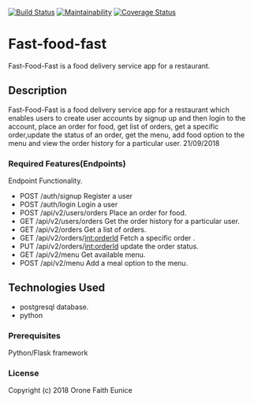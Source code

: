 [![Build Status](https://travis-ci.org/FaithOroone/Fast-food-fast.svg?branch=develop)](https://travis-ci.org/FaithOroone/Fast-food-fast) [![Maintainability](https://api.codeclimate.com/v1/badges/cebadc11188adbfb2708/maintainability)](https://codeclimate.com/github/FaithOroone/Fast-food-fast/maintainability) [![Coverage Status](https://coveralls.io/repos/github/FaithOroone/Fast-food-fast/badge.svg?branch=develop-api)](https://coveralls.io/github/FaithOroone/Fast-food-fast?branch=develop-api)
# Fast-food-fast
Fast-Food-Fast is a food delivery service app for a restaurant.

## Description
Fast-Food-Fast is a food delivery service app for a restaurant which enables users
to create user accounts by signup up and then login to the account, place an order for food, get list of orders, get a specific order,update the status of an order, get the menu, add food option to the menu and view the order history  for a particular user.
21/09/2018

### Required Features(Endpoints)
Endpoint Functionality.

* POST /auth/signup Register a user
* POST /auth/login  Login a user
* POST /api/v2/users/orders Place an order for food.
* GET /api/v2/users/orders Get the order history for a particular user.
* GET /api/v2/orders Get a list of orders.
* GET /api/v2/orders/<int:orderId> Fetch a specific order .
* PUT /api/v2/orders/<int:orderId> update the order status.
* GET /api/v2/menu  Get available menu.
* POST /api/v2/menu Add a meal option to the menu.

## Technologies Used
* postgresql database.
* python

### Prerequisites
Python/Flask framework

### License
Copyright (c) 2018 Orone Faith Eunice

